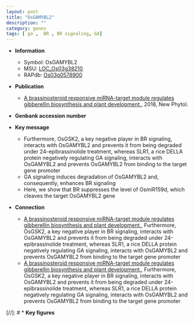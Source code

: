 ```yaml
---
layout: post
title: "OsGAMYBL2"
description: ""
category: genes
tags: [ ga ,  BR , BR signaling, GA]
---
```


* **Information**  
    + Symbol: OsGAMYBL2  
    + MSU: [LOC_Os03g38210](http://rice.plantbiology.msu.edu/cgi-bin/ORF_infopage.cgi?orf=LOC_Os03g38210)  
    + RAPdb: [Os03g0578900](http://rapdb.dna.affrc.go.jp/viewer/gbrowse_details/irgsp1?name=Os03g0578900)  

* **Publication**  
    + [A brassinosteroid responsive miRNA-target module regulates gibberellin biosynthesis and plant development.](http://www.ncbi.nlm.nih.gov/pubmed?term=A+brassinosteroid+responsive+miRNA-target+module+regulates+gibberellin+biosynthesis+and+plant+development.%5BTitle%5D), 2018, New Phytol.

* **Genbank accession number**  

* **Key message**  
    + Furthermore, OsGSK2, a key negative player in BR signaling, interacts with OsGAMYBL2 and prevents it from being degraded under 24-epibrassinolide treatment, whereas SLR1, a rice DELLA protein negatively regulating GA signaling, interacts with OsGAMYBL2 and prevents OsGAMYBL2 from binding to the target gene promoter
    + GA signaling induces degradation of OsGAMYBL2 and, consequently, enhances BR signaling
    + Here, we show that BR suppresses the level of OsmiR159d, which cleaves the target OsGAMYBL2 gene

* **Connection**  
    + [A brassinosteroid responsive miRNA-target module regulates gibberellin biosynthesis and plant development.](http://www.ncbi.nlm.nih.gov/pubmed?term=A+brassinosteroid+responsive+miRNA-target+module+regulates+gibberellin+biosynthesis+and+plant+development.%5BTitle%5D),  Furthermore, OsGSK2, a key negative player in BR signaling, interacts with OsGAMYBL2 and prevents it from being degraded under 24-epibrassinolide treatment, whereas SLR1, a rice DELLA protein negatively regulating GA signaling, interacts with OsGAMYBL2 and prevents OsGAMYBL2 from binding to the target gene promoter
    + [A brassinosteroid responsive miRNA-target module regulates gibberellin biosynthesis and plant development.](http://www.ncbi.nlm.nih.gov/pubmed?term=A+brassinosteroid+responsive+miRNA-target+module+regulates+gibberellin+biosynthesis+and+plant+development.%5BTitle%5D),  Furthermore, OsGSK2, a key negative player in BR signaling, interacts with OsGAMYBL2 and prevents it from being degraded under 24-epibrassinolide treatment, whereas SLR1, a rice DELLA protein negatively regulating GA signaling, interacts with OsGAMYBL2 and prevents OsGAMYBL2 from binding to the target gene promoter

[//]: # * **Key figures**  


